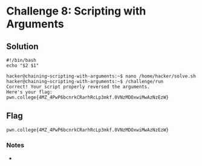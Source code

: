 # Challenge 8: Scripting with Arguments

## Solution

```
#!/bin/bash
echo "$2 $1"
```

```
hacker@chaining~scripting-with-arguments:~$ nano /home/hacker/solve.sh
hacker@chaining~scripting-with-arguments:~$ /challenge/run
Correct! Your script properly reversed the arguments.
Here's your flag:
pwn.college{4MZ_4PwP6bcnrkCRarhRcLp3mkf.0VNzMDOxwiMwAzNzEzW}
```
## Flag
`pwn.college{4MZ_4PwP6bcnrkCRarhRcLp3mkf.0VNzMDOxwiMwAzNzEzW}`
### Notes
-